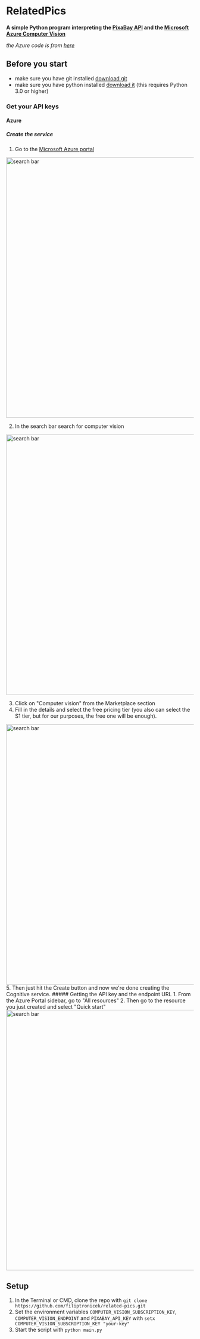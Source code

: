 # RelatedPics
**A simple Python program interpreting the [PixaBay API](https://pixabay.com/api/docs/) and the [Microsoft Azure Computer Vision](https://azure.microsoft.com/en-us/services/cognitive-services/computer-vision/)**


*the Azure code is from [here](https://docs.microsoft.com/en-us/azure/cognitive-services/computer-vision/quickstarts-sdk/python-sdk)*

## Before you start
* make sure you have git installed [download git](https://git-scm.com/)
* make sure you have python installed [download it](https://www.python.org/downloads/) (this requires Python 3.0 or higher)
### Get your API keys
#### Azure

##### Create the service
1. Go to the [Microsoft Azure portal](https://portal.azure.com/#home)

<img src="https://files.catbox.moe/x3s2pk.jpeg" alt="search bar" width="700"/>


2. In the search bar search for computer vision
<img src="https://files.catbox.moe/wmonds.jpeg" alt="search bar" width="700"/>

3. Click on "Computer vision" from the Marketplace section
4. Fill in the details and select the free pricing tier (you also can select the S1 tier, but for our purposes, the free one will be enough).
<img src="https://files.catbox.moe/g68die.jpeg" alt="search bar" width="700"/>
5. Then just hit the Create button and now we're done creating the Cognitive service.
##### Getting the API key and the endpoint URL
1. From the Azure Portal sidebar, go to "All resources"
2. Then go to the resource you just created and select "Quick start"
<img src="https://files.catbox.moe/04gbl1.jpeg" alt="search bar" width="700"/>

## Setup

1. In the Terminal or CMD, clone the repo with ```git clone https://github.com/filiptronicek/related-pics.git```
2. Set the environment variables `COMPUTER_VISION_SUBSCRIPTION_KEY`, `COMPUTER_VISION_ENDPOINT` and `PIXABAY_API_KEY` with ```setx COMPUTER_VISION_SUBSCRIPTION_KEY "your-key"```
3. Start the script with `python main.py`

